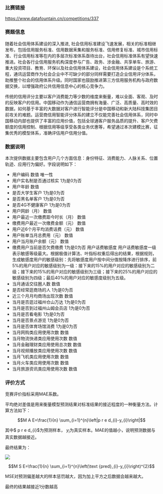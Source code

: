 ### 比赛链接

https://www.datafountain.cn/competitions/337

### 赛题信息

随着社会信用体系建设的深入推进, 社会信用标准建设飞速发展，相关的标准相继发布，包括信用服务标准、信用数据釆集和服务标准、信用修复标准、城市信用标准、行业信用标准等在内的多层次标准体系亟待出台，社会信用标准体系有望快速推进。社会各行业信用服务机构深度参与广告、政务、涉金融、共享单车、旅游、重大投资项目、教育、环保以及社会信用体系建设，社会信用体系建设是个系统工程，通讯运营商作为社会企业中不可缺少的部分同样需要打造企业信用评分体系，助推整个社会的信用体系升级。同时国家也鼓励推进第三方信用服务机构与政府数据交换，以增强政府公共信用信息中心的核心竞争力。

传统的信用评分主要以客户消费能力等少数的维度来衡量，难以全面、客观、及时的反映客户的信用。中国移动作为通信运营商拥有海量、广泛、高质量、高时效的数据，如何基于丰富的大数据对客户进行智能评分是中国移动和新大陆科技集团目前攻关的难题。运营商信用智能评分体系的建立不仅能完善社会信用体系，同时中国移动内部也提供了丰富的应用价值，包括全球通客户服务品质的提升、客户欠费额度的信用控制、根据信用等级享受各类业务优惠等，希望通过本次建模比赛，征集优秀的模型体系，准确评估用户信用分值。

### 数据说明

本次提供数据主要包含用户几个方面信息：身份特征、消费能力、人脉关系、位置轨迹、应用行为偏好。字段说明如下：

* 用户编码 数值 唯一性
* 用户实名制是否通过核实 1为是0为否
* 用户年龄 数值
* 是否大学生客户 1为是0为否
* 是否黑名单客户 1为是0为否
* 是否4G不健康客户 1为是0为否
* 用户网龄（月） 数值
* 用户最近一次缴费距今时长（月） 数值
* 缴费用户最近一次缴费金额（元） 数值
* 用户近6个月平均消费话费（元） 数值
* 用户账单当月总费用（元） 数值
* 用户当月账户余额（元） 数值
* 缴费用户当前是否欠费缴费 1为是0为否
用户话费敏感度 用户话费敏感度一级表示敏感等级最大。根据极值计算法、叶指标权重后得出的结果，根据规则，生成敏感度用户的敏感级别：先将敏感度用户按中间分值按降序进行排序，前5%的用户对应的敏感级别为一级：接下来的15%的用户对应的敏感级别为二级；接下来的15%的用户对应的敏感级别为三级；接下来的25%的用户对应的敏感级别为四级；最后40%的用户对应的敏感度级别为五级。
* 当月通话交往圈人数 数值
* 是否经常逛商场的人 1为是0为否
* 近三个月月均商场出现次数 数值
* 当月是否逛过福州仓山万达 1为是0为否
* 当月是否到过福州山姆会员店 1为是0为否
* 当月是否看电影 1为是0为否
* 当月是否景点游览 1为是0为否
* 当月是否体育场馆消费 1为是0为否
* 当月网购类应用使用次数 数值
* 当月物流快递类应用使用次数 数值
* 当月金融理财类应用使用总次数 数值
* 当月视频播放类应用使用次数 数值
* 当月飞机类应用使用次数 数值
* 当月火车类应用使用次数 数值
* 当月旅游资讯类应用使用次数 数值

### 评价方式

竞赛评价指标采用MAE系数。

平均绝对差值是用来衡量模型预测结果对标准结果的接近程度的一种衡量方法。计算方法如下：

$$M A E=\frac{1}{n} \sum_{i=1}^{n}\left|p r e d_{i}-y_{i}\right|$$
 
其中$ p r e d_{i}$为预测样本， $y_{i}$为真实样本。MAE的值越小，说明预测数据与真实数据越接近。

最终结果为：

<img src="http://chart.googleapis.com/chart?cht=tx&chl=\Large x=\frac{-b\pm\sqrt{b^2-4ac}}{2a}" style="border:none;">


$$M S E=\frac{1}{n} \sum_{i=1}^{n}\left(\text {pred}_{i}-y_{i}\right)^{2}$$
 
MSE对预测偏差越大的样本惩罚越大，因为加上平方之后数据会越来越大。

最终的结果越接近1分数越高
